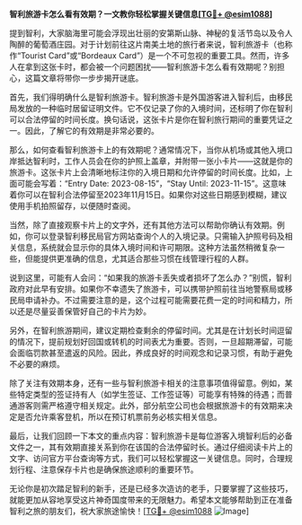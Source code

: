 **智利旅游卡怎么看有效期？一文教你轻松掌握关键信息[[TG💪+ @esim1088](https://t.me/s/esim1088)]**

提到智利，大家脑海里可能会浮现出壮丽的安第斯山脉、神秘的复活节岛以及令人陶醉的葡萄酒庄园。对于计划前往这片南美土地的旅行者来说，智利旅游卡（也称作“Tourist Card”或“Bordeaux Card”）是一个不可忽视的重要工具。然而，许多人在拿到这张卡时，都会被一个问题困扰——智利旅游卡怎么看有效期呢？别担心，这篇文章将带你一步步揭开谜底。

首先，我们得明确什么是智利旅游卡。智利旅游卡是外国游客进入智利后，由移民局发放的一种临时居留证明文件。它不仅记录了你的入境时间，还标明了你在智利可以合法停留的时间长度。换句话说，这张卡片是你在智利旅行期间的重要凭证之一。因此，了解它的有效期是非常必要的。

那么，如何查看智利旅游卡上的有效期呢？通常情况下，当你从机场或其他入境口岸抵达智利时，工作人员会在你的护照上盖章，并附带一张小卡片——这就是你的旅游卡。这张卡片上会清晰地标注你的入境日期和允许停留的时间长度。比如，上面可能会写着：“Entry Date: 2023-08-15”，“Stay Until: 2023-11-15”。这意味着你可以在智利合法停留至2023年11月15日。如果你对这些日期感到模糊，建议使用手机拍照留存，以便随时查阅。

当然，除了直接观察卡片上的文字外，还有其他方法可以帮助你确认有效期。例如，你可以登录智利移民局官方网站查询个人的入境记录。只需输入护照号码及相关信息，系统就会显示你的具体入境时间和许可期限。这种方法虽然稍微复杂一些，但能提供更准确的信息，尤其适合那些习惯在线管理行程的人群。

说到这里，可能有人会问：“如果我的旅游卡丢失或者损坏了怎么办？”别慌，智利政府对此早有安排。如果你不幸遗失了旅游卡，可以携带护照前往当地警察局或移民局申请补办。不过需要注意的是，这个过程可能需要花费一定的时间和精力，所以还是尽量妥善保管好自己的卡片为妙。

另外，在智利旅游期间，建议定期检查剩余的停留时间。尤其是在计划长时间逗留的情况下，提前规划好回国或转机的时间表尤为重要。否则，一旦超期滞留，可能会面临罚款甚至遣返的风险。因此，养成良好的时间观念和记录习惯，有助于避免不必要的麻烦。

除了关注有效期本身，还有一些与智利旅游卡相关的注意事项值得留意。例如，某些特定类型的签证持有人（如学生签证、工作签证等）可能享有特殊的待遇；而普通游客则需严格遵守相关规定。此外，部分航空公司也会根据旅游卡的有效期来决定是否允许乘客登机，所以在预订机票前务必核实相关信息。

最后，让我们回顾一下本文的重点内容：智利旅游卡是每位游客入境智利后的必备文件之一，其有效期直接关系到你在该国的合法停留时长。通过仔细阅读卡片上的文字、访问官方平台查询等方式，我们可以轻松掌握这一关键信息。同时，合理规划行程、注意保存卡片也是确保旅途顺利的重要环节。

无论你是初次踏足智利的新手，还是已经多次造访的老手，只要掌握了这些技巧，就能更加从容地享受这片神奇国度带来的无限魅力。希望本文能够帮助到正在准备智利之旅的朋友们，祝大家旅途愉快！[[TG💪+ @esim1088](https://t.me/s/esim1088) ![Image](https://i.postimg.cc/4NQfJmqS/Snipaste-2025-05-13-00-14-12.png)]